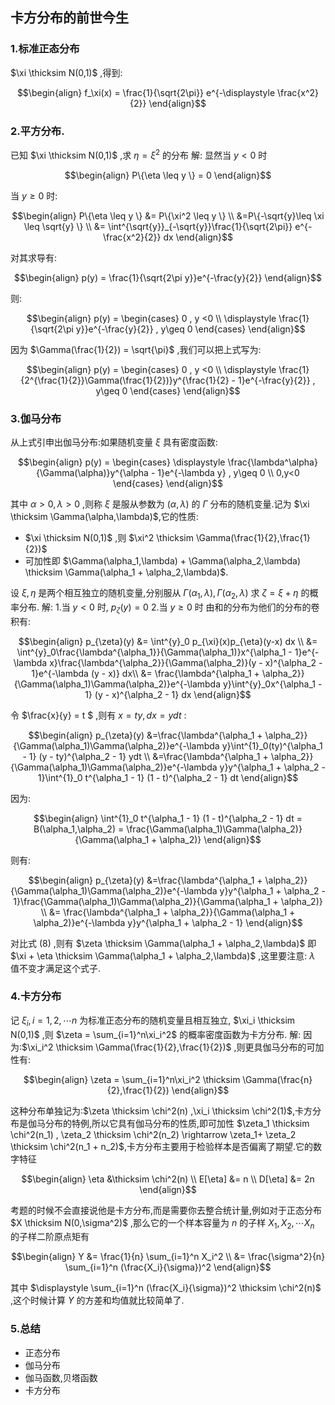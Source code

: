 ## 卡方分布的前世今生
### 1.标准正态分布
$\xi \thicksim N(0,1)$ ,得到:

$$\begin{align}
    f_\xi(x) = \frac{1}{\sqrt{2\pi}} e^{-\displaystyle \frac{x^2}{2}}
\end{align}$$


### 2.平方分布.
已知 $\xi \thicksim N(0,1)$ ,求 $\eta = \xi^2$ 的分布
解:
显然当 $y<0$ 时

$$\begin{align}
    P\{\eta \leq y \} = 0
\end{align}$$

当 $y\geq 0$ 时:

$$\begin{align}
    P\{\eta \leq y \} &= P\{\xi^2 \leq y \} \\
    &=P\{-\sqrt{y}\leq \xi \leq \sqrt{y} \} \\
    &= \int^{\sqrt{y}}_{-\sqrt{y}}\frac{1}{\sqrt{2\pi}} e^{-\frac{x^2}{2}} dx
\end{align}$$

对其求导有:

$$\begin{align}
    p(y) = \frac{1}{\sqrt{2\pi y}}e^{-\frac{y}{2}}
\end{align}$$

则:

$$\begin{align}
    p(y) = \begin{cases}
        0 , y <0 \\
        \displaystyle \frac{1}{\sqrt{2\pi y}}e^{-\frac{y}{2}} , y\geq 0 
    \end{cases}
\end{align}$$

因为 $\Gamma(\frac{1}{2}) = \sqrt{\pi}$ ,我们可以把上式写为:

$$\begin{align}
    p(y) = \begin{cases}
        0 , y <0 \\
        \displaystyle \frac{1}{2^{\frac{1}{2}}\Gamma(\frac{1}{2})}y^{\frac{1}{2} - 1}e^{-\frac{y}{2}} , y\geq 0 
    \end{cases}
\end{align}$$


### 3.伽马分布
从上式引申出伽马分布:如果随机变量 $\xi$ 具有密度函数:

$$\begin{align}
    p(y) = \begin{cases}
        \displaystyle \frac{\lambda^\alpha}{\Gamma(\alpha)}y^{\alpha - 1}e^{-\lambda y} , y\geq 0  \\
        0,y<0
    \end{cases}
\end{align}$$

其中 $\alpha >0 , \lambda >0$ ,则称 $\xi$ 是服从参数为 $(\alpha,\lambda)$ 的 $\Gamma$ 分布的随机变量.记为 $\xi \thicksim \Gamma(\alpha,\lambda)$,它的性质:
* $\xi \thicksim N(0,1)$ ,则 $\xi^2 \thicksim \Gamma(\frac{1}{2},\frac{1}{2})$
* 可加性即 $\Gamma(\alpha_1,\lambda) + \Gamma(\alpha_2,\lambda) \thicksim \Gamma(\alpha_1 + \alpha_2,\lambda)$.


设 $\xi,\eta$ 是两个相互独立的随机变量,分别服从 $\Gamma(\alpha_1,\lambda) , \Gamma(\alpha_2,\lambda)$ 求 $\zeta = \xi + \eta$ 的概率分布.
解:
1.当 $y<0$ 时, $p_{\zeta}(y) = 0$
2.当 $y \geq 0$ 时
由和的分布为他们的分布的卷积有:

$$\begin{align}
   p_{\zeta}(y) &= \int^{y}_0 p_{\xi}(x)p_{\eta}(y-x) dx \\
   &= \int^{y}_0\frac{\lambda^{\alpha_1}}{\Gamma(\alpha_1)}x^{\alpha_1 - 1}e^{-\lambda x}\frac{\lambda^{\alpha_2}}{\Gamma(\alpha_2)}(y - x)^{\alpha_2 - 1}e^{-\lambda (y - x)} dx\\ 
   &= \frac{\lambda^{\alpha_1 + \alpha_2}}{\Gamma(\alpha_1)\Gamma(\alpha_2)}e^{-\lambda y}\int^{y}_0x^{\alpha_1 - 1} (y - x)^{\alpha_2 - 1} dx
\end{align}$$

令 $\frac{x}{y} = t $ ,则有 $x=ty,dx = ydt$ :

$$\begin{align}
    p_{\zeta}(y) 
    &=\frac{\lambda^{\alpha_1 + \alpha_2}}{\Gamma(\alpha_1)\Gamma(\alpha_2)}e^{-\lambda y}\int^{1}_0(ty)^{\alpha_1 - 1} (y - ty)^{\alpha_2 - 1} ydt \\
    &=\frac{\lambda^{\alpha_1 + \alpha_2}}{\Gamma(\alpha_1)\Gamma(\alpha_2)}e^{-\lambda y}y^{\alpha_1 + \alpha_2 - 1}\int^{1}_0 t^{\alpha_1 - 1} (1 - t)^{\alpha_2 - 1} dt
\end{align}$$

因为:

$$\begin{align}
    \int^{1}_0 t^{\alpha_1 - 1} (1 - t)^{\alpha_2 - 1} dt = B(\alpha_1,\alpha_2) = \frac{\Gamma(\alpha_1)\Gamma(\alpha_2)}{\Gamma(\alpha_1 + \alpha_2)}
\end{align}$$

则有:

$$\begin{align}
    p_{\zeta}(y) &=\frac{\lambda^{\alpha_1 + \alpha_2}}{\Gamma(\alpha_1)\Gamma(\alpha_2)}e^{-\lambda y}y^{\alpha_1 + \alpha_2 - 1}\frac{\Gamma(\alpha_1)\Gamma(\alpha_2)}{\Gamma(\alpha_1 + \alpha_2)} \\
    &= \frac{\lambda^{\alpha_1 + \alpha_2}}{\Gamma(\alpha_1 + \alpha_2)}e^{-\lambda y}y^{\alpha_1 + \alpha_2 - 1}
\end{align}$$

对比式 $(8)$ ,则有 $\zeta \thicksim \Gamma(\alpha_1 + \alpha_2,\lambda)$ 即 $\xi + \eta \thicksim \Gamma(\alpha_1 + \alpha_2,\lambda)$ ,这里要注意: $\lambda$ 值不变才满足这个式子.

### 4.卡方分布
记 $\xi_i,i=1,2,\cdots n$ 为标准正态分布的随机变量且相互独立, $\xi_i \thicksim N(0,1)$ ,则 $\zeta = \sum_{i=1}^n\xi_i^2$ 的概率密度函数为卡方分布.
解:
因为:$\xi_i^2 \thicksim \Gamma(\frac{1}{2},\frac{1}{2})$ ,则更具伽马分布的可加性有:

$$\begin{align}
    \zeta = \sum_{i=1}^n\xi_i^2 \thicksim \Gamma(\frac{n}{2},\frac{1}{2})
\end{align}$$

这种分布单独记为:$\zeta \thicksim \chi^2(n) ,\xi_i \thicksim \chi^2(1)$,卡方分布是伽马分布的特例,所以它具有伽马分布的性质,即可加性 $\zeta_1 \thicksim \chi^2(n_1) , \zeta_2 \thicksim \chi^2(n_2) \rightarrow  \zeta_1+ \zeta_2 \thicksim \chi^2(n_1 + n_2)$,卡方分布主要用于检验样本是否偏离了期望.它的数字特征

$$\begin{align}
    \eta &\thicksim \chi^2(n) \\
    E[\eta] &= n \\
    D[\eta] &= 2n
\end{align}$$

考题的时候不会直接说他是卡方分布,而是需要你去整合统计量,例如对于正态分布 $X \thicksim N(0,\sigma^2)$ ,那么它的一个样本容量为 $n$ 的子样 $X_1,X_2,\cdots X_n$ 的子样二阶原点矩有

$$\begin{align}
    Y &= \frac{1}{n} \sum_{i=1}^n X_i^2 \\
    &= \frac{\sigma^2}{n} \sum_{i=1}^n (\frac{X_i}{\sigma})^2
\end{align}$$

其中 $\displaystyle \sum_{i=1}^n (\frac{X_i}{\sigma})^2 \thicksim \chi^2(n)$ ,这个时候计算 $Y$ 的方差和均值就比较简单了.

### 5.总结
* 正态分布
* 伽马分布
* 伽马函数,贝塔函数
* 卡方分布


